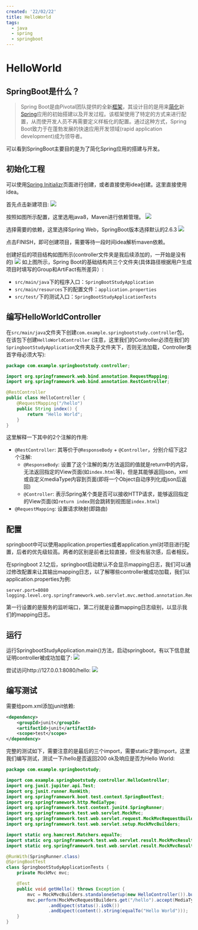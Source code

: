 ```yaml
---
created: '22/02/22'
title: HelloWorld
tags:
  - java
  - spring
  - springboot
---
```

# HelloWorld
## SpringBoot是什么？
> Spring Boot是由Pivotal团队提供的全新[框架](https://baike.baidu.com/item/%E6%A1%86%E6%9E%B6/1212667)，其设计目的是用来[简化](https://baike.baidu.com/item/%E7%AE%80%E5%8C%96/3374416)新[Spring](https://baike.baidu.com/item/Spring/85061)应用的初始搭建以及开发过程。该框架使用了特定的方式来进行配置，从而使开发人员不再需要定义样板化的配置。通过这种方式，Spring Boot致力于在蓬勃发展的快速应用开发领域(rapid application development)成为领导者。

可以看到SpringBoot主要目的是为了简化Spring应用的搭建与开发。

## 初始化工程
可以使用[Spring Initializr](https://start.spring.io/)页面进行创建，或者直接使用idea创建。这里直接使用idea。

首先点击新建项目:
![](https://gitee.com/guuest/images/raw/master/img/20220222105914.png)

按照如图所示配置，这里选用java8，Maven进行依赖管理。
![](https://gitee.com/guuest/images/raw/master/img/20220222105953.png)

选择需要的依赖，这里选择Spring Web，SpringBoot版本选择默认的2.6.3
![](https://gitee.com/guuest/images/raw/master/img/20220222110325.png)

点击FINISH，即可创建项目，需要等待一段时间idea解析maven依赖。

创建好后的项目结构如图所示(controller文件夹是我后续添加的，一开始是没有的)
![](https://gitee.com/guuest/images/raw/master/img/20220222110527.png)
如上图所示，Spring Boot的基础结构共三个文件夹(具体路径根据用户生成项目时填写的Group和ArtiFact有所差异）:
-   `src/main/java`下的程序入口：`SpringBootStudyApplication`
-   `src/main/resources`下的配置文件：`application.properties`
-   `src/test/`下的测试入口：`SpringBootStudyApplicationTests`

## 编写HelloWorldController
在`src/main/java`文件夹下创建`com.example.springbootstudy.controller`包，在该包下创建`HelloWorldController` (注意，这里我们的Controller必须在我们的`SpringbootStudyApplication`文件夹及子文件夹下，否则无法加载，Controller类首字母必须大写):

```java
package com.example.springbootstudy.controller;

import org.springframework.web.bind.annotation.RequestMapping;
import org.springframework.web.bind.annotation.RestController;

@RestController
public class HelloController {
    @RequestMapping("/hello")
    public String index() {
        return "Hello World";
    }
}
```

这里解释一下其中的2个注解的作用:
- `@RestController`:  其等价于`@ResponseBody` + `@Controller`，分别介绍下这2个注解:
    - `@ResponseBody`: 设置了这个注解的类/方法返回的值就是return中的内容，无法返回指定的View页面(如`index.html`等)，但是其能够返回json，xml或自定义mediaType内容到页面(即将一个Object自动序列化成json后返回)
    - `@Controller`: 表示Spring某个类是否可以接收HTTP请求，能够返回指定的View页面(如`return index`则会跳转到视图层`index.html`)
- `@RequestMapping`: 设置请求映射(即路由)

## 配置
springboot中可以使用application.properties或者application.yml对项目进行配置，后者的优先级较高。两者的区别是前者比较直接，但没有层次感，后者相反。

在springboot 2.1之后，springboot启动默认不会显示mapping日志，我们可以通过修改配置来让其输出mapping日志，以了解哪些controller被成功加载，我们以application.properties为例:
```
server.port=8080  
logging.level.org.springframework.web.servlet.mvc.method.annotation.RequestMappingHandlerMapping=trace
```
第一行设置的是服务的监听端口，第二行就是设置mapping日志级别，以显示我们的mapping日志。

## 运行
运行SpringbootStudyApplication.main()方法，启动springboot，有以下信息就证明controller被成功加载了:
![](https://gitee.com/guuest/images/raw/master/img/20220222124501.png)


尝试访问http://127.0.0.1:8080/hello:
![](https://gitee.com/guuest/images/raw/master/img/20220222124604.png)

## 编写测试
需要给pom.xml添加junit依赖:
```xml
<dependency>
    <groupId>junit</groupId>
    <artifactId>junit</artifactId>
    <scope>test</scope>
</dependency>
```

完整的测试如下，需要注意的是最后的三个import，需要static才能import，这里我们编写测试，测试一下/hello是否返回200 ok及响应是否为Hello World:
```java
package com.example.springbootstudy;

import com.example.springbootstudy.controller.HelloController;
import org.junit.jupiter.api.Test;
import org.junit.runner.RunWith;
import org.springframework.boot.test.context.SpringBootTest;
import org.springframework.http.MediaType;
import org.springframework.test.context.junit4.SpringRunner;
import org.springframework.test.web.servlet.MockMvc;
import org.springframework.test.web.servlet.request.MockMvcRequestBuilders;
import org.springframework.test.web.servlet.setup.MockMvcBuilders;

import static org.hamcrest.Matchers.equalTo;
import static org.springframework.test.web.servlet.result.MockMvcResultMatchers.content;
import static org.springframework.test.web.servlet.result.MockMvcResultMatchers.status;

@RunWith(SpringRunner.class)
@SpringBootTest
class SpringbootStudyApplicationTests {
    private MockMvc mvc;

    @Test
    public void getHello() throws Exception {
        mvc = MockMvcBuilders.standaloneSetup(new HelloController()).build();
        mvc.perform(MockMvcRequestBuilders.get("/hello").accept(MediaType.APPLICATION_JSON))
                .andExpect(status().isOk())
                .andExpect(content().string(equalTo("Hello World")));
    }
}
```

